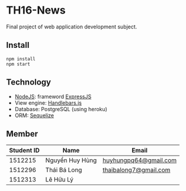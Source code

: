 # TH16-News
Final project of web application development subject.


## Install
    npm install
    npm start
    
## Technology
 - [NodeJS](https://nodejs.org/en/): frameword [ExpressJS](https://expressjs.com)
 - View engine: [Handlebars.js](https://www.npmjs.com/package/express-handlebars)
 - Database: PostgreSQL (using heroku)
 - ORM: [Sequelize](http://docs.sequelizejs.com)
  
 ## Member
 | Student ID | Name | Email |
 | ------ | ----------- | ------|
 | 1512215   | Nguyển Huy Hùng | huyhungpq64@gmail.com |
 | 1512296 | Thái Bá Long | thaibalong7@gmail.com |
 | 1512313 | Lê Hữu Lý |  |
